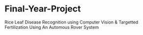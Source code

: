 # Final-Year-Project
Rice Leaf Disease Recognition using Computer Vision &amp; Targetted Fertilization Using An Automous Rover System
